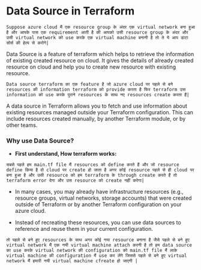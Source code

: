 # Data Source in Terraform

```Suppose azure cloud मैं एक resource group के अंदर एक virtual network बना हुआ है और आपके पास एक requirement आती है की आपको उसी resource group के अंदर और उसी virtual network को use करके एक virtual machine बनानी है तो ते ये आप डाटा सोर्स की हेल्प से करोगे|```

Data Source is a feature of terraform which helps to retrieve the information of existing created resource on cloud. It gives the details of already created resource on cloud and help you to create new resource with existing resource.

```Data source terraform का एक feature है जो azure cloud पर पहले से बने resources की information terraform को provide करता है फिर terraform उस information को use करके पुराने resources के साथ नए resources create करता हैं|```


A data source in Terraform allows you to fetch and use information about existing resources managed outside your Terraform configuration. This can include resources created manually, by another Terraform module, or by other teams.


### Why use Data Source?

- **First understand, How terraform works:**

```सबसे पहले हम main.tf file मैं resources को define करते हैं और जो resource define किया है वो cloud पर create हो जाता है अगर कोई resource पहले से ही cloud पर बना हुआ है और उसी resource को हम terraform के through create करते हैं तो terraform error देगा और उस resource को create नहीं करेगा|```

- In many cases, you may already have infrastructure resources (e.g., resource groups, virtual networks, storage accounts) that were created outside of Terraform or by another Terraform configuration on your azure cloud.

- Instead of recreating these resources, you can use data sources to reference and reuse them in your current configuration.

```तो पहले से बने हुए resources के साथ अगर कोई नया resource बनाना है जैसे पहले से बने हुए virtual network मैं एक नयी virtual machine attach करनी है तो हम data source का use करके virtual network की configuration को main.tf file मैं लाके virtual machine की configuration मैं use कर लेंगे जिससे पहले से बने हुए virtual network मैं हमारी नयी virtual machine cfreate हो जाएगी |```

